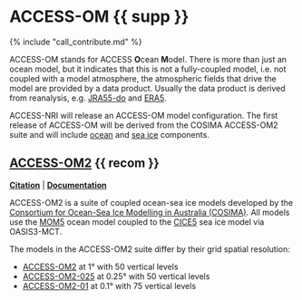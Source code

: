 
# ACCESS-OM {{ supp }}

{% include "call_contribute.md" %}

ACCESS-OM stands for ACCESS **O**cean **M**odel. There is more than just an ocean model, but it indicates that this is not a fully-coupled model, i.e. not coupled with a model atmosphere, the atmospheric fields that drive the model are provided by a data product. Usually the data product is derived from reanalysis, e.g. [JRA55-do] and [ERA5].

ACCESS-NRI will release an ACCESS-OM model configuration. The first release of ACCESS-OM will be derived from the COSIMA ACCESS-OM2 suite and will include [ocean] and [sea ice] components.

## [ACCESS-OM2][COSIMA-models] {{ recom }}

[**Citation**][ACCESS-OM2-cite] |
[**Documentation**][ACCESS-OM2-docs]

ACCESS-OM2 is a suite of coupled ocean-sea ice models developed by the [Consortium for Ocean-Sea Ice Modelling in Australia (COSIMA)][COSIMA]. All models use the [MOM5] ocean model coupled to the [CICE5] sea ice model via OASIS3-MCT.

The models in the ACCESS-OM2 suite differ by their grid spatial resolution:

 - [ACCESS-OM2][ACCESS-OM2] at 1° with 50 vertical levels
 - [ACCESS-OM2-025][ACCESS-OM2-025] at 0.25° with 50 vertical levels
 - [ACCESS-OM2-01][ACCESS-OM2-01] at 0.1° with 75 vertical levels

[ocean]: ../model_components/ocean.md
[sea ice]: ../model_components/sea-ice.md

[JRA55-do]: ../model_evaluation/datasets.md#jra55
[ERA5]: ../model_evaluation/datasets.md#era5

[COSIMA]: http://cosima.org.au/
[COSIMA-models]: http://cosima.org.au/index.php/models/
[MOM5]: https://github.com/mom-ocean/MOM5
[CICE5]: https://github.com/COSIMA/cice5
[ACCESS-OM2]: http://cosima.org.au/index.php/models/access-om2/
[ACCESS-OM2-025]: http://cosima.org.au/index.php/models/access-om2-025/
[ACCESS-OM2-01]: http://cosima.org.au/index.php/models/access-om2-01-2/

[ACCESS-OM2-cite]: https://gmd.copernicus.org/articles/13/401/2020/
[ACCESS-OM2-docs]: https://github.com/COSIMA/access-om2/wiki
